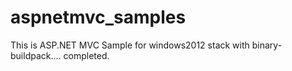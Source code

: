 # aspnetmvc_samples
This is ASP.NET MVC Sample for windows2012 stack with binary-buildpack....
completed.

